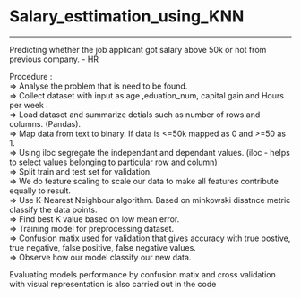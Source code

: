 # Salary_esttimation_using_KNN
_________________________________

Predicting whether the job applicant got salary above 50k or not from previous company. - HR

Procedure :                                                                                                                    
        => Analyse the problem that is need to be found.                                                                         
        => Collect dataset with input as age ,eduation_num, capital gain and Hours per week .                                               
        => Load dataset and summarize detials such as number of rows and columns. (Pandas).                                     
        => Map data from text to binary. If data is <=50k mapped as 0 and >=50 as 1.                                              
        => Using iloc segregate the independant and dependant values. (iloc - helps to select values belonging to particular row and column)         
        => Split train and test set for validation.                                                                                               
        => We do feature scaling to scale our data to make all features contribute equally to result.                                          
        => Use K-Nearest Neighbour algorithm. Based on minkowski disatnce metric classify the data points.                                   
        => Find best K value based on low mean error.                                                                               
        => Training model for preprocessing dataset.                                                                             
        => Confusion matix used for validation that gives accuracy with true postive, true negative, false positive, false negative values.                
        => Observe how our model classify our new data.                                                                        

Evaluating models performance by confusion matix and cross validation with visual representation is also carried out in the code 

